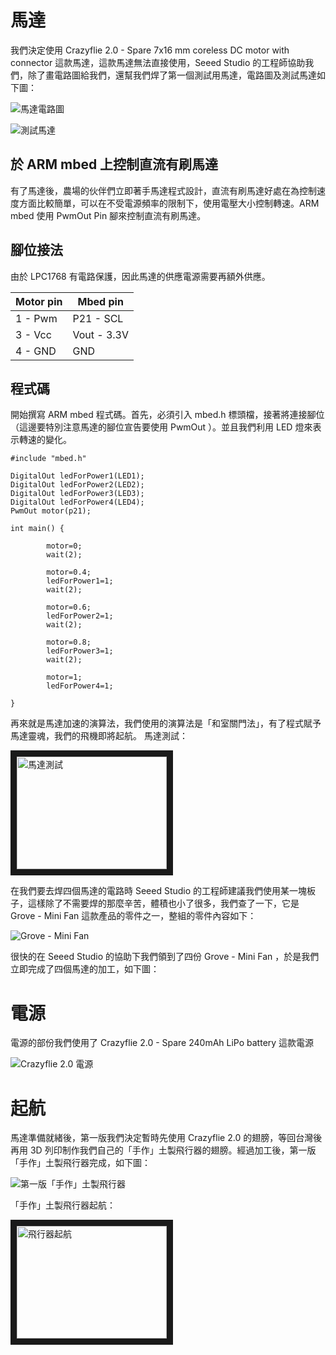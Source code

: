 # 馬達
我們決定使用 Crazyflie 2.0 - Spare 7x16 mm coreless DC motor with connector 這款馬達，這款馬達無法直接使用，Seeed Studio 的工程師協助我們，除了畫電路圖給我們，還幫我們焊了第一個測試用馬達，電路圖及測試馬達如下圖：

![馬達電路圖](http://i.imgur.com/QeWPaHT.jpg)

![測試馬達](http://i.imgur.com/gmDEXnM.jpg)

## 於 ARM mbed 上控制直流有刷馬達
有了馬達後，農場的伙伴們立即著手馬達程式設計，直流有刷馬達好處在為控制速度方面比較簡單，可以在不受電源頻率的限制下，使用電壓大小控制轉速。ARM mbed 使用 PwmOut Pin 腳來控制直流有刷馬達。

## 腳位接法
由於 LPC1768 有電路保護，因此馬達的供應電源需要再額外供應。

| Motor pin | Mbed pin   |
| --------- | ---------- |
| 1 - Pwm   | P21 - SCL  |
| 3 - Vcc   | Vout - 3.3V|
| 4 - GND   | GND        |

## 程式碼
開始撰寫 ARM mbed 程式碼。首先，必須引入 mbed.h 標頭檔，接著將連接腳位（這邊要特別注意馬達的腳位宣告要使用 PwmOut ）。並且我們利用 LED 燈來表示轉速的變化。

```
#include "mbed.h"

DigitalOut ledForPower1(LED1);
DigitalOut ledForPower2(LED2);
DigitalOut ledForPower3(LED3);
DigitalOut ledForPower4(LED4);
PwmOut motor(p21);

int main() {
        
        motor=0;
        wait(2);
        
        motor=0.4;
        ledForPower1=1;
        wait(2);
        
        motor=0.6;
        ledForPower2=1;
        wait(2);
        
        motor=0.8;
        ledForPower3=1;
        wait(2);
        
        motor=1;
        ledForPower4=1;
    
}

```
再來就是馬達加速的演算法，我們使用的演算法是「和室關門法」，有了程式賦予馬達靈魂，我們的飛機即將起航。
馬達測試：

<a href="http://www.youtube.com/watch?feature=player_embedded&v=jnIPDK8h8t4" target="_blank"><img src="http://img.youtube.com/vi/jnIPDK8h8t4/0.jpg" alt="馬達測試" width="240" height="180" border="10" /></a>

在我們要去焊四個馬達的電路時 Seeed Studio 的工程師建議我們使用某一塊板子，這樣除了不需要焊的那麼辛苦，體積也小了很多，我們查了一下，它是 Grove - Mini Fan 這款產品的零件之一，整組的零件內容如下：

![Grove - Mini Fan](http://i.imgur.com/OfMPGUC.jpg)

很快的在 Seeed Studio 的協助下我們領到了四份 Grove - Mini Fan ，於是我們立即完成了四個馬達的加工，如下圖：

# 電源
電源的部份我們使用了 Crazyflie 2.0 - Spare 240mAh LiPo battery 這款電源

![Crazyflie 2.0 電源](http://i.imgur.com/oPAprbE.jpg)

# 起航
馬達準備就緒後，第一版我們決定暫時先使用 Crazyflie 2.0 的翅膀，等回台灣後再用 3D 列印制作我們自己的「手作」土製飛行器的翅膀。經過加工後，第一版「手作」土製飛行器完成，如下圖：

![第一版「手作」土製飛行器](http://i.imgur.com/P5UVVLo.jpg)

「手作」土製飛行器起航：

<a href="http://www.youtube.com/watch?feature=player_embedded&v=zCPqoqeyu4M" target="_blank"><img src="http://img.youtube.com/vi/zCPqoqeyu4M/0.jpg" alt="飛行器起航" width="240" height="180" border="10" /></a>
